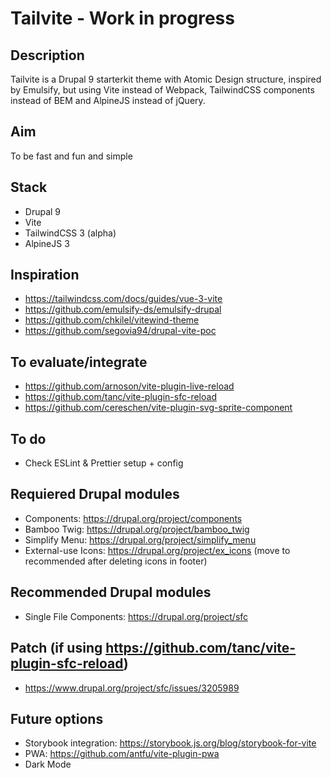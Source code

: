 # Tailvite - Work in progress

## Description
Tailvite is a Drupal 9 starterkit theme with Atomic Design structure, inspired by Emulsify, but using Vite instead of Webpack, TailwindCSS components instead of BEM and AlpineJS instead of jQuery.

## Aim
To be fast and fun and simple

## Stack
- Drupal 9
- Vite
- TailwindCSS 3 (alpha)
- AlpineJS 3

## Inspiration
- https://tailwindcss.com/docs/guides/vue-3-vite
- https://github.com/emulsify-ds/emulsify-drupal
- https://github.com/chkilel/vitewind-theme
- https://github.com/segovia94/drupal-vite-poc

## To evaluate/integrate
- https://github.com/arnoson/vite-plugin-live-reload
- https://github.com/tanc/vite-plugin-sfc-reload
- https://github.com/cereschen/vite-plugin-svg-sprite-component

## To do
- Check ESLint & Prettier setup + config

## Requiered Drupal modules
- Components: https://drupal.org/project/components
- Bamboo Twig: https://drupal.org/project/bamboo_twig
- Simplify Menu: https://drupal.org/project/simplify_menu
- External-use Icons: https://drupal.org/project/ex_icons (move to recommended after deleting icons in footer)

## Recommended Drupal modules
- Single File Components: https://drupal.org/project/sfc

## Patch (if using https://github.com/tanc/vite-plugin-sfc-reload)
- https://www.drupal.org/project/sfc/issues/3205989

## Future options
- Storybook integration: https://storybook.js.org/blog/storybook-for-vite
- PWA: https://github.com/antfu/vite-plugin-pwa
- Dark Mode
